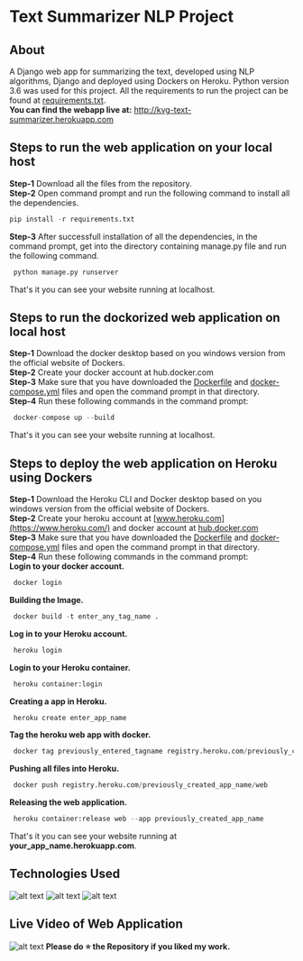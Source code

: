 # Text Summarizer NLP Project
## About
A Django web app for summarizing the text, developed using NLP algorithms, Django and deployed using Dockers on Heroku. Python version 3.6 was used for this project. All the requirements to run the project can be found at [requirements.txt](https://github.com/venugopalkadamba/SMS-Spam-Detector-WebApp/blob/master/requirements.txt).
<br>
<b>You can find the webapp live at:</b> http://kvg-text-summarizer.herokuapp.com <br>

## Steps to run the web application on your local host
**Step-1** Download all the files from the repository.<br>
**Step-2** Open command prompt and run the following command to install all the dependencies.<br>
```python
pip install -r requirements.txt
``` 
**Step-3** After successfull installation of all the dependencies, in the command prompt, get into the directory containing manage.py file and run the following command.<br>
```python
 python manage.py runserver
```
That's it you can see your website running at localhost.

## Steps to run the dockorized web application on local host
**Step-1** Download the docker desktop based on you windows version from the official website of Dockers.<br>
**Step-2** Create your docker account at hub.docker.com<br>
**Step-3** Make sure that you have downloaded the [Dockerfile]() and [docker-compose.yml]() files and open the command prompt in that directory.<br>
**Step-4** Run these following commands in the command prompt:<br>
```python
 docker-compose up --build
```
That's it you can see your website running at localhost.

## Steps to deploy the web application on Heroku using Dockers
**Step-1** Download the Heroku CLI and Docker desktop based on you windows version from the official website of Dockers.<br>
**Step-2** Create your heroku account at [www.heroku.com](https://www.heroku.com/) and docker account at [hub.docker.com](https://hub.docker.com/)<br>
**Step-3** Make sure that you have downloaded the [Dockerfile](https://github.com/venugopalkadamba/Text_Summarizer_NLP_Project/blob/master/Dockerfile) and [docker-compose.yml](https://github.com/venugopalkadamba/Text_Summarizer_NLP_Project/blob/master/docker-compose.yml) files and open the command prompt in that directory.<br>
**Step-4** Run these following commands in the command prompt:<br>
<b>Login to your docker account.</b><br>

```python
 docker login
```
<b>Building the Image.</b>
<br>

```python
 docker build -t enter_any_tag_name .
```
<b>Log in to your Heroku account.</b><br>

```python
 heroku login
```
<b>Login to your Heroku container.</b><br>

```python
 heroku container:login
```
<b>Creating a app in Heroku.</b><br>

```python
 heroku create enter_app_name
```
<b>Tag the heroku web app with docker.</b><br>

```python
 docker tag previously_entered_tagname registry.heroku.com/previously_created_app_name/web
```
<b>Pushing all files into Heroku.</b><br>

```python
 docker push registry.heroku.com/previously_created_app_name/web
```
<b>Releasing the web application.</b><br>

```python
 heroku container:release web --app previously_created_app_name
```
That's it you can see your website running at <b>your_app_name.herokuapp.com</b>.

## Technologies Used
![alt text](https://github.com/venugopalkadamba/Text_Summarizer_NLP_Project/blob/master/README_assets/docker.jpg)
![alt text](https://github.com/venugopalkadamba/Text_Summarizer_NLP_Project/blob/master/README_assets/heroku.jpg)
![alt text](https://github.com/venugopalkadamba/Text_Summarizer_NLP_Project/blob/master/README_assets/NLP.jpg)

## Live Video of Web Application
![alt text](https://github.com/venugopalkadamba/Text_Summarizer_NLP_Project/blob/master/README_assets/Final_Video.gif)
<b>Please do ⭐ the Repository if you liked my work.</b>
